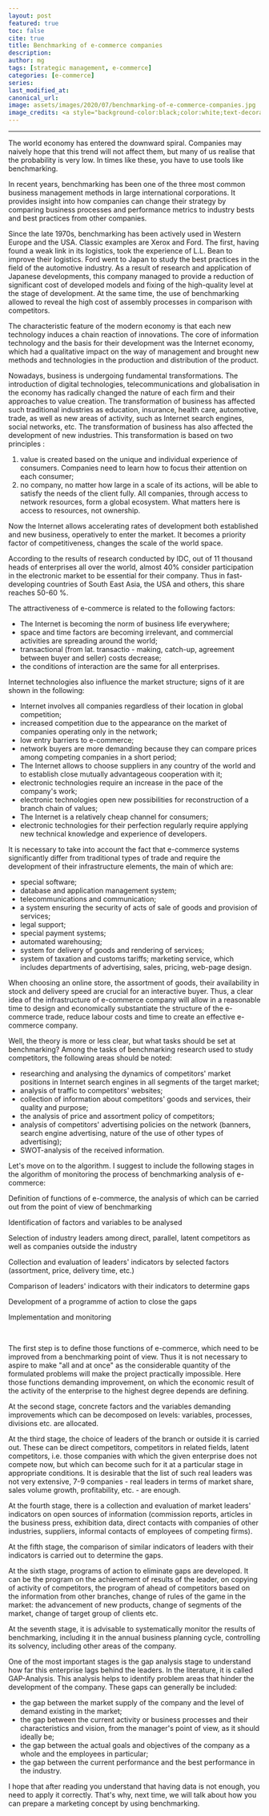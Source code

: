 ```yaml
---
layout: post
featured: true
toc: false
cite: true
title: Benchmarking of e-commerce companies
description: 
author: mg
tags: [strategic management, e-commerce]
categories: [e-commerce]
series: 
last_modified_at: 
canonical_url:
image: assets/images/2020/07/benchmarking-of-e-commerce-companies.jpg
image_credits: <a style="background-color:black;color:white;text-decoration:none;padding:4px 6px;font-family:-apple-system, BlinkMacSystemFont, &quot;San Francisco&quot;, &quot;Helvetica Neue&quot;, Helvetica, Ubuntu, Roboto, Noto, &quot;Segoe UI&quot;, Arial, sans-serif;font-size:12px;font-weight:bold;line-height:1.2;display:inline-block;border-radius:3px" href="https://unsplash.com/@johnschno?utm_medium=referral&amp;utm_campaign=photographer-credit&amp;utm_content=creditBadge" target="_blank" rel="noopener noreferrer" title="Download free do whatever you want high-resolution photos from John Schnobrich"><span style="display:inline-block;padding:2px 3px"><svg xmlns="http://www.w3.org/2000/svg" style="height:12px;width:auto;position:relative;vertical-align:middle;top:-2px;fill:white" viewBox="0 0 32 32"><title>unsplash-logo</title><path d="M10 9V0h12v9H10zm12 5h10v18H0V14h10v9h12v-9z"></path></svg></span><span style="display:inline-block;padding:2px 3px">John Schnobrich</span></a>
---
```



---
The world economy has entered the downward spiral. Companies may naively hope that this trend will not affect them, but many of us realise that the probability is very low. In times like these, you have to use tools like benchmarking.

In recent years, benchmarking has been one of the three most common business management methods in large international corporations. It provides insight into how companies can change their strategy by comparing business processes and performance metrics to industry bests and best practices from other companies.

Since the late 1970s, benchmarking has been actively used in Western Europe and the USA. Classic examples are Xerox and Ford. The first, having found a weak link in its logistics, took the experience of L.L. Bean to improve their logistics. Ford went to Japan to study the best practices in the field of the automotive industry. As a result of research and application of Japanese developments, this company managed to provide a reduction of significant cost of developed models and fixing of the high-quality level at the stage of development. At the same time, the use of benchmarking allowed to reveal the high cost of assembly processes in comparison with competitors.

 The characteristic feature of the modern economy is that each new technology induces a chain reaction of innovations. The core of information technology and the basis for their development was the Internet economy, which had a qualitative impact on the way of management and brought new methods and technologies in the production and distribution of the product.

Nowadays, business is undergoing fundamental transformations. The introduction of digital technologies, telecommunications and globalisation in the economy has radically changed the nature of each firm and their approaches to value creation. The transformation of business has affected such traditional industries as education, insurance, health care, automotive, trade, as well as new areas of activity, such as Internet search engines, social networks, etc. The transformation of business has also affected the development of new industries. This transformation is based on two principles :

1) value is created based on the unique and individual experience of consumers. Companies need to learn how to focus their attention on each consumer;
2) no company, no matter how large in a scale of its actions, will be able to satisfy the needs of the client fully. All companies, through access to network resources, form a global ecosystem. What matters here is access to resources, not ownership.

Now the Internet allows accelerating rates of development both established and new business, operatively to enter the market. It becomes a priority factor of competitiveness, changes the scale of the world space.

According to the results of research conducted by IDC, out of 11 thousand heads of enterprises all over the world, almost 40% consider participation in the electronic market to be essential for their company. Thus in fast-developing countries of South East Asia, the USA and others, this share reaches 50-60 %.

The attractiveness of e-commerce is related to the following factors:
- The Internet is becoming the norm of business life everywhere;
- space and time factors are becoming irrelevant, and commercial activities are spreading around the world;
- transactional (from lat. transactio - making, catch-up, agreement between buyer and seller) costs decrease;
- the conditions of interaction are the same for all enterprises.

Internet technologies also influence the market structure; signs of it are shown in the following:
- Internet involves all companies regardless of their location in global competition;
- increased competition due to the appearance on the market of companies operating only in the network;
- low entry barriers to e-commerce;
- network buyers are more demanding because they can compare prices among competing companies in a short period;
- The Internet allows to choose suppliers in any country of the world and to establish close mutually advantageous cooperation with it;
- electronic technologies require an increase in the pace of the company's work;
- electronic technologies open new possibilities for reconstruction of a branch chain of values;
- The Internet is a relatively cheap channel for consumers;
- electronic technologies for their perfection regularly require applying new technical knowledge and experience of developers.

It is necessary to take into account the fact that e-commerce systems significantly differ from traditional types of trade and require the development of their infrastructure elements, the main of which are:

- special software;
- database and application management system;
- telecommunications and communication;
- a system ensuring the security of acts of sale of goods and provision of services;
- legal support;
- special payment systems;
- automated warehousing;
- system for delivery of goods and rendering of services;
- system of taxation and customs tariffs;
marketing service, which includes departments of advertising, sales, pricing, web-page design.

When choosing an online store, the assortment of goods, their availability in stock and delivery speed are crucial for an interactive buyer. Thus, a clear idea of the infrastructure of e-commerce company will allow in a reasonable time to design and economically substantiate the structure of the e-commerce trade, reduce labour costs and time to create an effective e-commerce company.

Well, the theory is more or less clear, but what tasks should be set at benchmarking? Among the tasks of benchmarking research used to study competitors, the following areas should be noted:
- researching and analysing the dynamics of competitors' market positions in Internet search engines in all segments of the target market;
- analysis of traffic to competitors' websites;
- collection of information about competitors' goods and services, their quality and purpose;
- the analysis of price and assortment policy of competitors;
- analysis of competitors' advertising policies on the network (banners, search engine advertising, nature of the use of other types of advertising);
- SWOT-analysis of the received information.

Let's move on to the algorithm. I suggest to include the following stages in the algorithm of monitoring the process of benchmarking analysis of e-commerce:

<div class="text-center">
Definition of functions of e-commerce, the analysis of which can be carried out from the point of view of benchmarking

<div class="text-center"><i class="fas fa-arrow-down"></i></div>
 
Identification of factors and variables to be analysed

<div class="text-center"><i class="fas fa-arrow-down"></i></div>
 
Selection of industry leaders among direct, parallel, latent competitors as well as companies outside the industry

<div class="text-center"><i class="fas fa-arrow-down"></i></div>

Collection and evaluation of leaders' indicators by selected factors (assortment, price, delivery time, etc.)

<div class="text-center"><i class="fas fa-arrow-down"></i></div>

Comparison of leaders' indicators with their indicators to determine gaps

<div class="text-center"><i class="fas fa-arrow-down"></i></div>

Development of a programme of action to close the gaps

<div class="text-center"><i class="fas fa-arrow-down"></i></div>

Implementation and monitoring
</div>

<div class="clearfix"><br></div>

The first step is to define those functions of e-commerce, which need to be improved from a benchmarking point of view. Thus it is not necessary to aspire to make "all and at once" as the considerable quantity of the formulated problems will make the project practically impossible. Here those functions demanding improvement, on which the economic result of the activity of the enterprise to the highest degree depends are defining.

At the second stage, concrete factors and the variables demanding improvements which can be decomposed on levels: variables, processes, divisions etc. are allocated.

At the third stage, the choice of leaders of the branch or outside it is carried out. These can be direct competitors, competitors in related fields, latent competitors, i.e. those companies with which the given enterprise does not compete now, but which can become such for it at a particular stage in appropriate conditions. It is desirable that the list of such real leaders was not very extensive, 7-9 companies - real leaders in terms of market share, sales volume growth, profitability, etc. - are enough.

At the fourth stage, there is a collection and evaluation of market leaders' indicators on open sources of information (commission reports, articles in the business press, exhibition data, direct contacts with companies of other industries, suppliers, informal contacts of employees of competing firms).

At the fifth stage, the comparison of similar indicators of leaders with their indicators is carried out to determine the gaps.

At the sixth stage, programs of action to eliminate gaps are developed. It can be the program on the achievement of results of the leader, on copying of activity of competitors, the program of ahead of competitors based on the information from other branches, change of rules of the game in the market: the advancement of new products, change of segments of the market, change of target group of clients etc.

At the seventh stage, it is advisable to systematically monitor the results of benchmarking, including it in the annual business planning cycle, controlling its solvency, including other areas of the company.

One of the most important stages is the gap analysis stage to understand how far this enterprise lags behind the leaders. In the literature, it is called GAP-Analysis. This analysis helps to identify problem areas that hinder the development of the company. These gaps can generally be included:

- the gap between the market supply of the company and the level of demand existing in the market;
- the gap between the current activity or business processes and their characteristics and vision, from the manager's point of view, as it should ideally be;
- the gap between the actual goals and objectives of the company as a whole and the employees in particular;
- the gap between the current performance and the best performance in the industry.

I hope that after reading you understand that having data is not enough, you need to apply it correctly. That's why, next time, we will talk about how you can prepare a marketing concept by using benchmarking.

